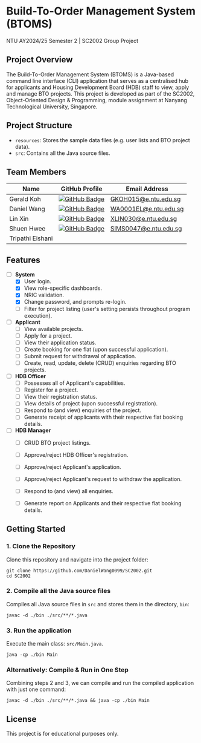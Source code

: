 # Build-To-Order Management System (BTOMS)

NTU AY2024/25 Semester 2 | SC2002 Group Project


## Project Overview
The Build-To-Order Management System (BTOMS) is a Java-based command line interface (CLI) application that serves as a centralised hub for applicants and Housing Development Board (HDB) staff to view, apply and manage BTO projects. This project is developed as part of the SC2002, Object-Oriented Design & Programming, module assignment at Nanyang Technological University, Singapore. 


## Project Structure
- `resources`: Stores the sample data files (e.g. user lists and BTO project data).
- `src`: Contains all the Java source files.


## Team Members

| **Name**           | **GitHub Profile**                                  | **Email Address**        |
|--------------------|-----------------------------------------------------|--------------------------|
| Gerald Koh         | [![GitHub Badge](https://img.shields.io/badge/callmegerlad-%23181717?logo=github)](https://github.com/callmegerlad) | GKOH015@e.ntu.edu.sg     |
| Daniel Wang        | [![GitHub Badge](https://img.shields.io/badge/DanielWang0099-%23181717?logo=github)](https://github.com/DanielWang0099) | WA0001EL@e.ntu.edu.sg    |
| Lin Xin            | [![GitHub Badge](https://img.shields.io/badge/delelin-%23181717?logo=github)](https://github.com/delelin) | XLIN030@e.ntu.edu.sg     |
| Shuen Hwee         | [![GitHub Badge](https://img.shields.io/badge/shenxh24-%23181717?logo=github)](https://github.com/shenxh24) | SIMS0047@e.ntu.edu.sg    |
| Tripathi Eishani   |                                                     |                          |



## Features
- [ ] **System**
  - [x] User login.
  - [x] View role-specific dashboards.
  - [x] NRIC validation.
  - [x] Change password, and prompts re-login.
  - [ ] Filter for project listing (user's setting persists throughout program execution).
- [ ] **Applicant**
    - [ ] View available projects.
    - [ ] Apply for a project.
    - [ ] View their application status.
    - [ ] Create booking for one flat (upon successful application).
    - [ ] Submit request for withdrawal of application.
    - [ ] Create, read, update, delete (CRUD) enquiries regarding BTO projects.
- [ ] **HDB Officer**
    - [ ] Possesses all of Applicant's capabilities.
    - [ ] Register for a project.
    - [ ] View their registration status.
    - [ ] View details of project (upon successful registration).
    - [ ] Respond to (and view) enquiries of the project.
    - [ ] Generate receipt of applicants with their respective flat booking details.
- [ ] **HDB Manager**
    - [ ] CRUD BTO project listings.
    - [ ] Approve/reject HDB Officer's registration.
    - [ ] Approve/reject Applicant's application.
    - [ ] Approve/reject Applicant's request to withdraw the application.
    - [ ] Respond to (and view) all enquiries.
    - [ ] Generate report on Applicants and their respective flat booking details.


## Getting Started

### 1. Clone the Repository

Clone this repository and navigate into the project folder:
```shell
git clone https://github.com/DanielWang0099/SC2002.git
cd SC2002
```

### 2. Compile all the Java source files

Compiles all Java source files in `src` and stores them in the directory, `bin`:
```shell
javac -d ./bin ./src/**/*.java
```

### 3. Run the application

Execute the main class: `src/Main.java`.
```shell
java -cp ./bin Main
```

### Alternatively: Compile & Run in One Step

Combining steps 2 and 3, we can compile and run the compiled application with just one command:
```shell
javac -d ./bin ./src/**/*.java && java -cp ./bin Main
```


## License

This project is for educational purposes only.
